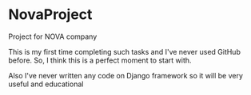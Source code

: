 # NovaProject
Project for NOVA company

This is my first time completing such tasks and I've never used GitHub before.
So, I think this is a perfect moment to start with.

Also I've never written any code on Django framework so it will be very useful and educational

